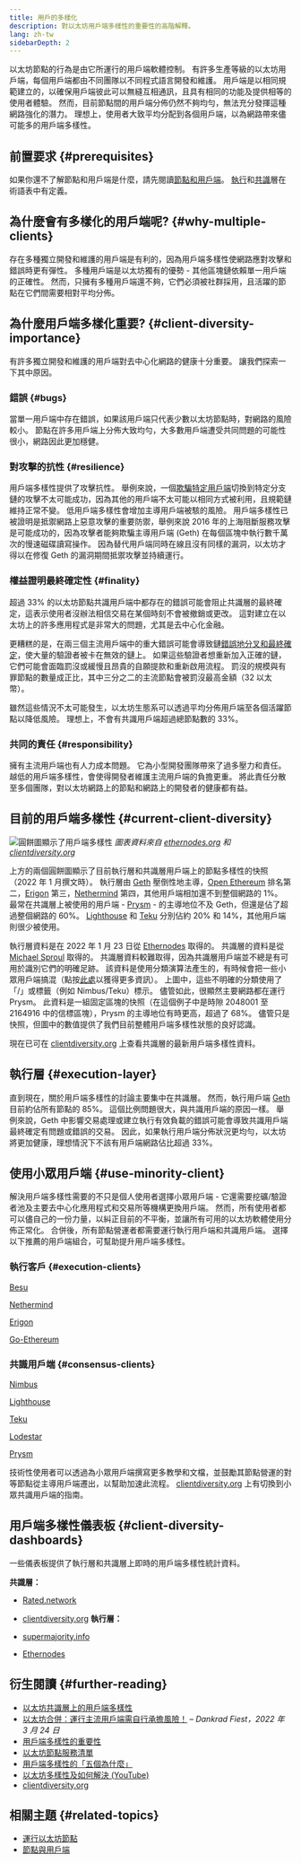 ```yaml
---
title: 用戶的多樣化
description: 對以太坊用戶端多樣性的重要性的高階解釋。
lang: zh-tw
sidebarDepth: 2
---
```


以太坊節點的行為是由它所運行的用戶端軟體控制。 有許多生產等級的以太坊用戶端，每個用戶端都由不同團隊以不同程式語言開發和維護。 用戶端是以相同規範建立的，以確保用戶端彼此可以無縫互相通訊，且具有相同的功能及提供相等的使用者體驗。 然而，目前節點間的用戶端分佈仍然不夠均勻，無法充分發揮這種網路強化的潛力。 理想上，使用者大致平均分配到各個用戶端，以為網路帶來儘可能多的用戶端多樣性。

## 前置要求 {#prerequisites}

如果你還不了解節點和用戶端是什麼，請先閱讀[節點和用戶端](/developers/docs/nodes-and-clients/)。 [執行](/glossary/#execution-layer)和[共識](/glossary/#consensus-layer)層在術語表中有定義。

## 為什麼會有多樣化的用戶端呢? {#why-multiple-clients}

存在多種獨立開發和維護的用戶端是有利的，因為用戶端多樣性使網路應對攻擊和錯誤時更有彈性。 多種用戶端是以太坊獨有的優勢 - 其他區塊鏈依賴單一用戶端的正確性。 然而，只擁有多種用戶端還不夠，它們必須被社群採用，且活躍的節點在它們間需要相對平均分佈。

## 為什麼用戶端多樣化重要? {#client-diversity-importance}

有許多獨立開發和維護的用戶端對去中心化網路的健康十分重要。 讓我們探索一下其中原因。

### 錯誤 {#bugs}

當單一用戶端中存在錯誤，如果該用戶端只代表少數以太坊節點時，對網路的風險較小。 節點在許多用戶端上分佈大致均勻，大多數用戶端遭受共同問題的可能性很小，網路因此更加穩健。

### 對攻擊的抗性 {#resilience}

用戶端多樣性提供了攻擊抗性。 舉例來說，一個[欺騙特定用戶端](https://twitter.com/vdWijden/status/1437712249926393858)切換到特定分支鏈的攻擊不太可能成功，因為其他的用戶端不太可能以相同方式被利用，且規範鏈維持正常不變。 低用戶端多樣性會增加主導用戶端被駭的風險。 用戶端多樣性已被證明是抵禦網路上惡意攻擊的重要防禦，舉例來說 2016 年的上海阻斷服務攻擊是可能成功的，因為攻擊者能夠欺騙主導用戶端 (Geth) 在每個區塊中執行數千萬次的慢速磁碟讀寫操作。 因為替代用戶端同時在線且沒有同樣的漏洞，以太坊才得以在修復 Geth 的漏洞期間抵禦攻擊並持續運行。

### 權益證明最終確定性 {#finality}

超過 33% 的以太坊節點共識用戶端中都存在的錯誤可能會阻止共識層的最終確定，這表示使用者沒辦法相信交易在某個時刻不會被撤銷或更改。 這對建立在以太坊上的許多應用程式是非常大的問題，尤其是去中心化金融。

<Emoji text="🚨" me="1rem" /> 更糟糕的是，在兩三個主流用戶端中的重大錯誤可能會導致鏈<a href="https://www.symphonious.net/2021/09/23/what-happens-if-beacon-chain-consensus-fails/" target="_blank">錯誤地分叉和最終確定</a>，使大量的驗證者被卡在無效的鏈上。 如果這些驗證者想重新加入正確的鏈，它們可能會面臨罰沒或緩慢且昂貴的自願提款和重新啟用流程。 罰沒的規模與有罪節點的數量成正比，其中三分之二的主流節點會被罰沒最高金額（32 以太幣）。

雖然這些情況不太可能發生，以太坊生態系可以透過平均分佈用戶端至各個活躍節點以降低風險。 理想上，不會有共識用戶端超過總節點數的 33%。

### 共同的責任 {#responsibility}

擁有主流用戶端也有人力成本問題。 它為小型開發團隊帶來了過多壓力和責任。 越低的用戶端多樣性，會使得開發者維護主流用戶端的負擔更重。 將此責任分散至多個團隊，對以太坊網路上的節點和網路上的開發者的健康都有益。

## 目前的用戶端多樣性 {#current-client-diversity}

![圓餅圖顯示了用戶端多樣性](./client-diversity.png) _圖表資料來自 [ethernodes.org](https://ethernodes.org) 和 [ clientdiversity.org](https://clientdiversity.org/)_

上方的兩個圓餅圖顯示了目前執行層和共識層用戶端上的節點多樣性的快照（2022 年 1 月撰文時）。 執行層由 [Geth](https://geth.ethereum.org/) 壓倒性地主導，[Open Ethereum](https://openethereum.github.io/) 排名第二，[Erigon](https://github.com/ledgerwatch/erigon) 第三，[Nethermind](https://nethermind.io/) 第四，其他用戶端相加還不到整個網路的 1%。 最常在共識層上被使用的用戶端 - [Prysm](https://prysmaticlabs.com/#projects) - 的主導地位不及 Geth，但還是佔了超過整個網路的 60%。 [Lighthouse](https://lighthouse.sigmaprime.io/) 和 [Teku](https://consensys.net/knowledge-base/ethereum-2/teku/) 分別佔約 20% 和 14%，其他用戶端則很少被使用。

執行層資料是在 2022 年 1 月 23 日從 [Ethernodes](https://ethernodes.org) 取得的。 共識層的資料是從 [Michael Sproul](https://github.com/sigp/blockprint) 取得的。 共識層資料較難取得，因為共識層用戶端並不總是有可用於識別它們的明確足跡。 該資料是使用分類演算法產生的，有時候會把一些小眾用戶端搞混（點按[此處](https://twitter.com/sproulM_/status/1440512518242197516)以獲得更多資訊）。 上圖中，這些不明確的分類使用了「/」或標籤（例如 Nimbus/Teku）標示。 儘管如此，很顯然主要網路都在運行 Prysm。 此資料是一組固定區塊的快照（在這個例子中是時隙 2048001 至 2164916 中的信標區塊），Prysm 的主導地位有時更高，超過了 68%。 儘管只是快照，但圖中的數值提供了我們目前整體用戶端多樣性狀態的良好認識。

現在已可在 [clientdiversity.org](https://clientdiversity.org/) 上查看共識層的最新用戶端多樣性資料。

## 執行層 {#execution-layer}

直到現在，關於用戶端多樣性的討論主要集中在共識層。 然而，執行用戶端 [Geth](https://geth.ethereum.org) 目前約佔所有節點的 85%。 這個比例問題很大，與共識用戶端的原因一樣。 舉例來說，Geth 中影響交易處理或建立執行有效負載的錯誤可能會導致共識用戶端最終確定有問題或錯誤的交易。 因此，如果執行用戶端分佈狀況更均勻，以太坊將更加健康，理想情況下不該有用戶端網路佔比超過 33%。

## 使用小眾用戶端 {#use-minority-client}

解決用戶端多樣性需要的不只是個人使用者選擇小眾用戶端 - 它還需要挖礦/驗證者池及主要去中心化應用程式和交易所等機構更換用戶端。 然而，所有使用者都可以儘自己的一份力量，以糾正目前的不平衡，並讓所有可用的以太坊軟體使用分佈正常化。 合併後，所有節點營運者都需要運行執行用戶端和共識用戶端。 選擇以下推薦的用戶端組合，可幫助提升用戶端多樣性。

### 執行客戶 {#execution-clients}

[Besu](https://www.hyperledger.org/use/besu)

[Nethermind](https://downloads.nethermind.io/)

[Erigon](https://github.com/ledgerwatch/erigon)

[Go-Ethereum](https://geth.ethereum.org/)

### 共識用戶端 {#consensus-clients}

[Nimbus](https://nimbus.team/)

[Lighthouse](https://github.com/sigp/lighthouse)

[Teku](https://consensys.net/knowledge-base/ethereum-2/teku/)

[Lodestar](https://github.com/ChainSafe/lodestar)

[Prysm](https://docs.prylabs.network/docs/getting-started)

技術性使用者可以透過為小眾用戶端撰寫更多教學和文檔，並鼓勵其節點營運的對等節點從主導用戶端遷出，以幫助加速此流程。 [clientdiversity.org](https://clientdiversity.org/) 上有切換到小眾共識用戶端的指南。

## 用戶端多樣性儀表板 {#client-diversity-dashboards}

一些儀表板提供了執行層和共識層上即時的用戶端多樣性統計資料。

**共識層：**

- [Rated.network](https://www.rated.network/)
- [clientdiversity.org](https://clientdiversity.org/) **執行層：**

- [supermajority.info](https://supermajority.info//)
- [Ethernodes](https://ethernodes.org/)

## 衍生閱讀 {#further-reading}

- [以太坊共識層上的用戶端多樣性](https://mirror.xyz/jmcook.eth/S7ONEka_0RgtKTZ3-dakPmAHQNPvuj15nh0YGKPFriA)
- [以太坊合併：運行主流用戶端需自行承擔風險！](https://dankradfeist.de/ethereum/2022/03/24/run-the-majority-client-at-your-own-peril.html) – _Dankrad Fiest，2022 年 3 月 24 日_
- [用戶端多樣性的重要性](https://our.status.im/the-importance-of-client-diversity/)
- [以太坊節點服務清單](https://ethereumnodes.com/)
- [用戶端多樣性的「五個為什麼」](https://notes.ethereum.org/@afhGjrKfTKmksTOtqhB9RQ/BJGj7uh08)
- [以太坊多樣性及如何解決 (YouTube)](https://www.youtube.com/watch?v=1hZgCaiqwfU)
- [clientdiversity.org](https://clientdiversity.org/)

## 相關主題 {#related-topics}

- [運行以太坊節點](/run-a-node/)
- [節點與用戶端](/developers/docs/nodes-and-clients/)

